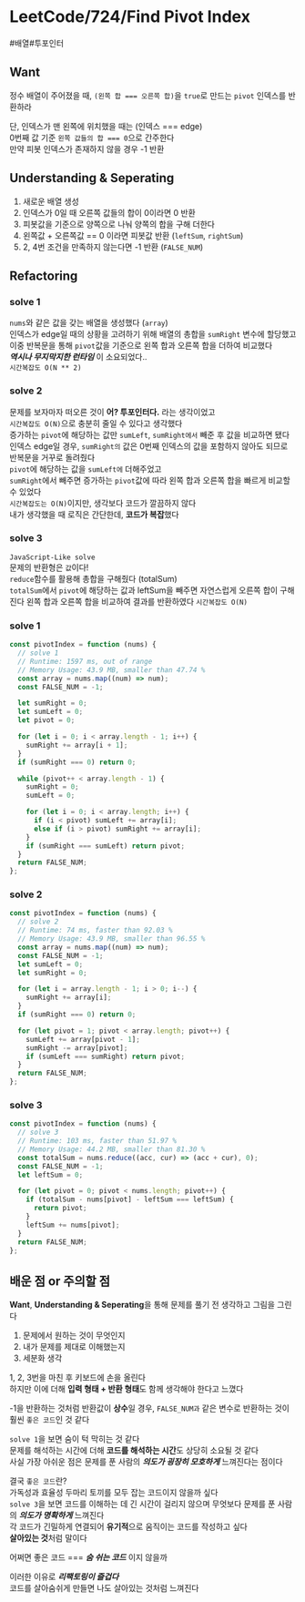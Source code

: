 # LeetCode/724/Find Pivot Index

#배열#투포인터

## Want
정수 배열이 주어졌을 때, `(왼쪽 합 === 오른쪽 합)`을 `true`로 만드는 `pivot` 인덱스를 반환하라  

단, 인덱스가 맨 왼쪽에 위치했을 때는 (인덱스 === edge)  
0번째 값 기준 `왼쪽 값들의 합 === 0`으로 간주한다  
만약 피봇 인덱스가 존재하지 않을 경우 -1 반환  

## Understanding & Seperating
1. 새로운 배열 생성
2. 인덱스가 0일 때 오른쪽 값들의 합이 0이라면 0 반환
3. 피봇값을 기준으로 양쪽으로 나눠 양쪽의 합을 구해 더한다
4. 왼쪽값 + 오른쪽값 == 0 이라면 피봇값 반환 (`leftSum`, `rightSum`)
5. 2, 4번 조건을 만족하지 않는다면 -1 반환 (`FALSE_NUM`)

## Refactoring

### solve 1
`nums`와 같은 값을 갖는 배열을 생성했다 (`array`)  
인덱스가 edge일 때의 상황을 고려하기 위해 배열의 총합을 `sumRight` 변수에 할당했고  
이중 반복문을 통해 `pivot`값을 기준으로 왼쪽 합과 오른쪽 합을 더하여 비교했다  
_**역시나 무지막지한 런타임**_ 이 소요되었다..  
`시간복잡도 O(N ** 2)`  

### solve 2
문제를 보자마자 떠오른 것이  **어? 투포인터다.** 라는 생각이었고  
`시간복잡도 O(N)`으로 충분히 줄일 수 있다고 생각했다  
증가하는 `pivot`에 해당하는 값만 `sumLeft`, `sumRight에서` 빼준 후 값을 비교하면 됐다  
인덱스 edge일 경우, `sumRight의` 값은 0번째 인덱스의 값을 포함하지 않아도 되므로 반복문을 거꾸로 돌려줬다  
`pivot`에 해당하는 값을 `sumLeft에` 더해주었고  
`sumRight`에서 빼주면 증가하는 `pivot`값에 따라 왼쪽 합과 오른쪽 합을 빠르게 비교할 수 있었다  
`시간복잡도는 O(N)`이지만, 생각보다 코드가 깔끔하지 않다  
내가 생각했을 때 로직은 간단한데, **코드가 복잡**했다  

### solve 3
`JavaScript-Like solve`  
문제의 반환형은 `값`이다!  
`reduce`함수를 활용해 총합을 구해줬다 (totalSum)  
`totalSum`에서 `pivot`에 해당하는 값과 leftSum을 빼주면 자연스럽게 오른쪽 합이 구해진다
왼쪽 합과 오른쪽 합을 비교하여 결과를 반환하였다
`시간복잡도 O(N)`  

### solve 1

```js
const pivotIndex = function (nums) {
  // solve 1
  // Runtime: 1597 ms, out of range
  // Memory Usage: 43.9 MB, smaller than 47.74 %
  const array = nums.map((num) => num);
  const FALSE_NUM = -1;

  let sumRight = 0;
  let sumLeft = 0;
  let pivot = 0;

  for (let i = 0; i < array.length - 1; i++) {
    sumRight += array[i + 1];
  }
  if (sumRight === 0) return 0;

  while (pivot++ < array.length - 1) {
    sumRight = 0;
    sumLeft = 0;

    for (let i = 0; i < array.length; i++) {
      if (i < pivot) sumLeft += array[i];
      else if (i > pivot) sumRight += array[i];
    }
    if (sumRight === sumLeft) return pivot;
  }
  return FALSE_NUM;
};
```

### solve 2

```js
const pivotIndex = function (nums) {
  // solve 2
  // Runtime: 74 ms, faster than 92.03 %
  // Memory Usage: 43.9 MB, smaller than 96.55 %
  const array = nums.map((num) => num);
  const FALSE_NUM = -1;
  let sumLeft = 0;
  let sumRight = 0;

  for (let i = array.length - 1; i > 0; i--) {
    sumRight += array[i];
  }
  if (sumRight === 0) return 0;

  for (let pivot = 1; pivot < array.length; pivot++) {
    sumLeft += array[pivot - 1];
    sumRight -= array[pivot];
    if (sumLeft === sumRight) return pivot;
  }
  return FALSE_NUM;
};
```

### solve 3
```js
const pivotIndex = function (nums) {
  // solve 3
  // Runtime: 103 ms, faster than 51.97 %
  // Memory Usage: 44.2 MB, smaller than 81.30 %
  const totalSum = nums.reduce((acc, cur) => (acc + cur), 0);
  const FALSE_NUM = -1;
  let leftSum = 0;

  for (let pivot = 0; pivot < nums.length; pivot++) {
    if (totalSum - nums[pivot] - leftSum === leftSum) {
      return pivot;
    }
    leftSum += nums[pivot];
  }
  return FALSE_NUM;
};
```

## 배운 점 or 주의할 점
**Want**, **Understanding & Seperating**을 통해 문제를 풀기 전 생각하고 그림을 그린다  
1. 문제에서 원하는 것이 무엇인지
2. 내가 문제를 제대로 이해했는지
3. 세분화 생각  

1, 2, 3번을 마친 후 키보드에 손을 올린다  
하지만 이에 더해 **입력 형태 + 반환 형태**도 함께 생각해야 한다고 느꼈다  

-1을 반환하는 것처럼 반환값이 **상수**일 경우, `FALSE_NUM과` 같은 변수로 반환하는 것이 훨씬 `좋은 코드`인 것 같다  

`solve 1`을 보면 숨이 턱 막히는 것 같다  
문제를 해석하는 시간에 더해 **코드를 해석하는 시간**도 상당히 소요될 것 같다  
사실 가장 아쉬운 점은 문제를 푼 사람의 _**의도가 굉장히 모호하게**_ 느껴진다는 점이다  

결국 `좋은 코드`란?  
가독성과 효율성 두마리 토끼를 모두 잡는 코드이지 않을까 싶다  
`solve 3`을 보면 코드를 이해하는 데 긴 시간이 걸리지 않으며
무엇보다 문제를 푼 사람의 _**의도가 명확하게**_ 느껴진다  
각 코드가 긴밀하게 연결되어 **유기적**으로 움직이는 코드를 작성하고 싶다  
**살아있는 것**처럼 말이다  

어쩌면 좋은 코드 === _**숨 쉬는 코드**_ 이지 않을까

이러한 이유로 _**리팩토링이 즐겁다**_  
코드를 살아숨쉬게 만들면 나도 살아있는 것처럼 느껴진다
